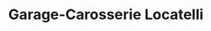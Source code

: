 ---
title: "Garage-Carosserie Locatelli"
url: /saint-andre-de-boege/garage-carosserie-locatelli/
shop: réparation de voitures
---